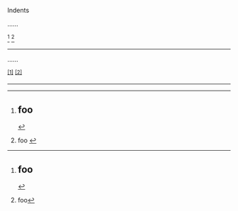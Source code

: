 Indents


......

[^xxxxx] [^yyyyy]

[^xxxxx]: foo
    ---

[^yyyyy]: foo
   ---

......

<p data-sourcepos="1:1-1:17"><sup data-sourcepos="1:1-1:8" class="footnote-ref"><a href="#fn1" id="fnref1">[1]</a></sup> <sup data-sourcepos="1:10-1:17" class="footnote-ref"><a href="#fn2" id="fnref2">[2]</a></sup></p>
<hr data-sourcepos="7:4-7:6">
<hr class="footnotes-sep">
<section class="footnotes">
<ol class="footnotes-list">
<li data-sourcepos="3:1-5:0" id="fn1" class="footnote-item">
<h2 data-sourcepos="3:11-4:7">foo</h2>
 <a href="#fnref1" class="footnote-backref">↩︎</a></li>
<li data-sourcepos="6:1-6:13" id="fn2" class="footnote-item">
<p data-sourcepos="6:11-6:13">foo <a href="#fnref2" class="footnote-backref">↩︎</a></p>
</li>
</ol>
</section>
